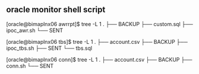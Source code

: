 ## oracle monitor shell script

[oracle@bimaplnx06 awrrpt]$ tree -L 1
.
├── BACKUP
├── custom.sql
├── ipoc_awr.sh
└── SENT

[oracle@bimaplnx06 tbs]$ tree -L 1
.
├── account.csv
├── BACKUP
├── ipoc_tbs.sh
├── SENT
└── tbs.sql

[oracle@bimaplnx06 conn]$ tree -L 1
.
├── account.csv
├── BACKUP
├── conn.sh
└── SENT
